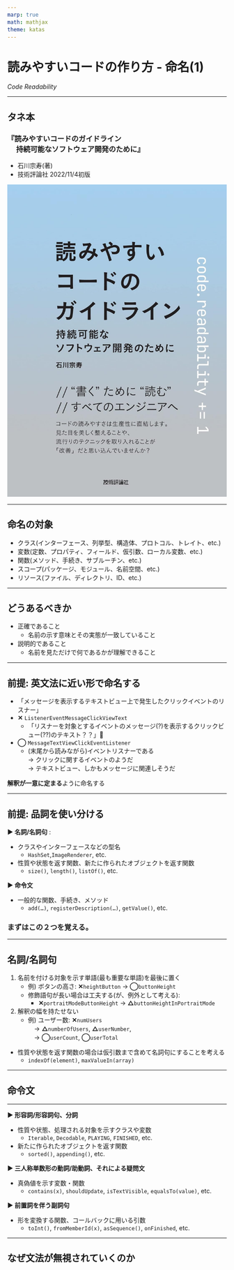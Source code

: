 ```yaml
---
marp: true
math: mathjax
theme: katas
---
```

<!-- 
size: 16:9
paginate: true
-->
<!-- header: 勉強会# ― エンジニアとしての解像度を高めるための勉強会-->

# 読みやすいコードの作り方 - 命名(1)

_Code Readability_

---

## タネ本

### 『読みやすいコードのガイドライン<br>　 持続可能なソフトウェア開発のために』
* 石川宗寿(著)
* 技術評論社 2022/11/4初版

![bg right:30% 90%](assets/12-book.jpg)

---

## 命名の対象

* クラス(インターフェース、列挙型、構造体、プロトコル、トレイト、etc.)
* 変数(定数、プロパティ、フィールド、仮引数、ローカル変数、etc.)
* 関数(メソッド、手続き、サブルーチン、etc.)
* スコープ(パッケージ、モジュール、名前空間、etc.)
* リソース(ファイル、ディレクトリ、ID、etc.)

---

## どうあるべきか

* 正確であること
    * 名前の示す意味とその実態が一致していること
* 説明的であること
    * 名前を見ただけで何であるかが理解できること

---

## 前提: 英文法に近い形で命名する

* 「メッセージを表示するテキストビュー上で発生したクリックイベントのリスナー」
* **✕** `ListenerEventMessageClickViewText`
    * 「リスナーを対象とするイベントのメッセージ(?)を表示するクリックビュー(??)のテキスト？？」🤔
* **◯** `MessageTextViewClickEventListener`
    * (末尾から読みながら)イベントリスナーである<br> → クリックに関するイベントのようだ<br> → テキストビュー、しかもメッセージに関連しそうだ

**解釈が一意に定まる**ように命名する

---

## 前提: 品詞を使い分ける

<b>▶ 名詞/名詞句</b>  : 
* クラスやインターフェースなどの型名
    * `HashSet`,`ImageRenderer`, etc.
* 性質や状態を返す関数、新たに作られたオブジェクトを返す関数
    * `size()`, `length()`, `listOf()`, etc.

<b>▶ 命令文</b>
* 一般的な関数、手続き、メソッド
    * `add(…)`, `registerDescription(…)`, `getValue()`, etc.

### まずはこの２つを覚える。

---

## 名詞/名詞句

1. 名前を付ける対象を示す単語(最も重要な単語)を最後に置く
    * 例) ボタンの高さ:  **✕**`heightButton` →  **◯**`buttonHeight`
    * 修飾語句が長い場合は工夫する(が、例外として考える):
        * **✕**`portraitModeButtonHeight` →  **△**`buttonHeightInPortraitMode`
2. 解釈の幅を持たせない
    * 例) ユーザー数: **✕**`numUsers` <br>　→ **△**`numberOfUsers`, **△**`userNumber`, <br>　→ **◯**`userCount`, **◯**`userTotal`

* 性質や状態を返す関数の場合は仮引数まで含めて名詞句にすることを考える
    * `indexOf(element)`, `maxValueIn(array)`

---

## 命令文

---

<b>▶ 形容詞/形容詞句、分詞</b>
* 性質や状態、処理される対象を示すクラスや変数
    * `Iterable`, `Decodable`, `PLAYING`, `FINISHED`, etc.
* 新たに作られたオブジェクトを返す関数
    * `sorted()`, `appending()`, etc.

<b>▶ 三人称単数形の動詞/助動詞、それによる疑問文</b>
* 真偽値を示す変数・関数
    * `contains(x)`, `shouldUpdate`, `isTextVisible`, `equalsTo(value)`, etc.

<b>▶ 前置詞を伴う副詞句</b>
* 形を変換する関数、コールバックに用いる引数
    * `toInt()`, `fromMemberId(x)`, `asSequence()`, `onFinished`, etc.

---

## なぜ文法が無視されていくのか

